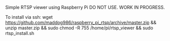 Simple RTSP viewer using Raspberry Pi
DO NOT USE. WORK IN PROGRESS.

To install via ssh:
wget https://github.com/maddog986/raspberry_pi_rtsp/archive/master.zip && unzip master.zip && sudo chmod -R 755 /home/pi/rtsp_viewer && sudo rtsp_install.sh
